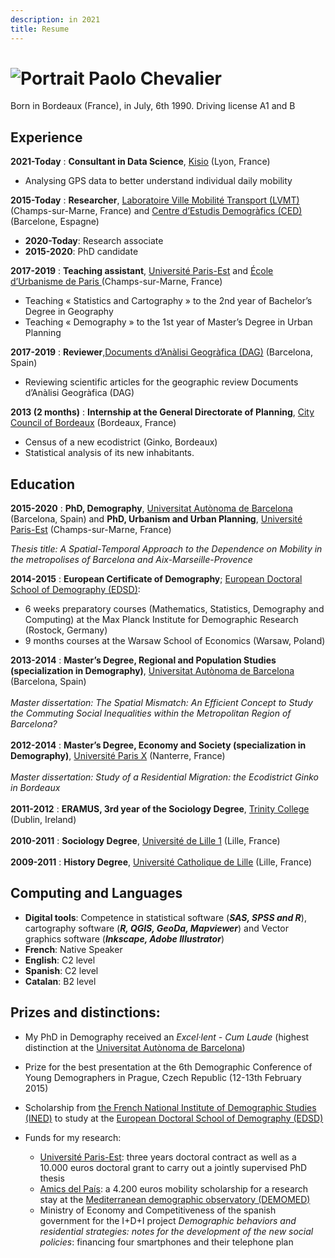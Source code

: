 ```yaml
---
description: in 2021
title: Resume
---
```


![Portrait](/images/portrait.jpg "Bonjour !")  Paolo Chevalier             
============



Born in Bordeaux (France), in July, 6th 1990.
Driving license A1 and B

Experience
----------

**2021-Today**
:   **Consultant in Data Science**, [Kisio](https://kisio.com/) (Lyon, France)
  * Analysing GPS data to better understand individual daily mobility

**2015-Today**
:   **Researcher**, [Laboratoire Ville Mobilité Transport (LVMT)](https://www.lvmt.fr/) (Champs-sur-Marne, France)
and [Centre d’Estudis Demogràfics (CED)](https://ced.uab.cat/) (Barcelone, Espagne)
  * **2020-Today**: Research associate
  * **2015-2020**: PhD candidate

**2017-2019**
:   **Teaching assistant**, [Université Paris-Est](https://www.univ-gustave-eiffel.fr/) and [École d’Urbanisme de Paris ](https://www.eup.fr/en/) (Champs-sur-Marne, France)
* Teaching « Statistics and Cartography » to the 2nd year of Bachelor’s Degree in Geography
* Teaching « Demography » to the 1st year of Master’s Degree in Urban Planning

**2017-2019**
:   **Reviewer**,[Documents d’Anàlisi Geogràfica (DAG)](https://dag.revista.uab.es/) (Barcelona, Spain)
* Reviewing scientific articles for the geographic review Documents d’Anàlisi Geogràfica (DAG)

**2013 (2 months)**
:   **Internship at the  General Directorate of Planning**, [City Council of Bordeaux](https://www.bordeaux.fr/o166/direction-de-l-urbanisme-du-patrimoine-et-des-paysages) (Bordeaux, France)
* Census of a new ecodistrict (Ginko, Bordeaux)
* Statistical analysis of its new inhabitants.

  
Education
---------

**2015-2020**
:   **PhD, Demography**, [Universitat Autònoma de Barcelona](https://www.uab.cat/) (Barcelona, Spain) and **PhD, Urbanism and Urban Planning**, [Université Paris-Est](https://www.univ-gustave-eiffel.fr/) (Champs-sur-Marne, France)

*Thesis title: A Spatial-Temporal Approach to the Dependence on Mobility in the metropolises of Barcelona and Aix-Marseille-Provence*


**2014-2015**
:   **European Certificate of Demography**; [European Doctoral School of Demography (EDSD)](https://www.eds-demography.org/): 
* 6 weeks preparatory courses (Mathematics, Statistics, Demography and Computing) at the Max Planck Institute for Demographic Research (Rostock, Germany)
* 9 months courses at the Warsaw School of Economics (Warsaw, Poland)

**2013-2014**
:   **Master’s Degree, Regional and Population Studies (specialization in Demography)**, [Universitat Autònoma de Barcelona](https://www.uab.cat/) (Barcelona, Spain)
\
\
*Master dissertation: The Spatial Mismatch: An Efficient Concept to Study the Commuting Social Inequalities within the Metropolitan Region of Barcelona?*
\
\
**2012-2014**
:   **Master’s Degree, Economy and Society (specialization in Demography)**, [Université Paris X](https://www.parisnanterre.fr/portail-institutionnel-693762.kjsp) (Nanterre, France)
\
\
*Master dissertation: Study of a Residential Migration: the Ecodistrict Ginko in Bordeaux*
\
\
**2011-2012**
:   **ERAMUS, 3rd year of the Sociology Degree**, [Trinity College](https://www.tcd.ie/) (Dublin, Ireland)
\
\
**2010-2011**
:   **Sociology Degree**, [Université de Lille 1](https://www.univ-lille.fr/) (Lille, France)
\
\
**2009-2011**
:   **History Degree**, [Université Catholique de Lille](https://www.univ-catholille.fr/) (Lille, France)

Computing and Languages
----------

- **Digital tools**: Competence in statistical software (**_SAS, SPSS and R_**), cartography software (**_R, QGIS, GeoDa, Mapviewer_**) and Vector graphics software (**_Inkscape, Adobe Illustrator_**)
- **French**: Native Speaker
- **English**: C2 level
- **Spanish**: C2 level 
- **Catalan**: B2 level 

Prizes and distinctions:
----------

* My PhD in Demography received an *Excel·lent - Cum Laude* (highest distinction at the [Universitat Autònoma de Barcelona](https://www.uab.cat/))
* Prize for the best presentation at the 6th Demographic Conference of Young Demographers in Prague, Czech Republic (12-13th February 2015)
* Scholarship from [the French National Institute of Demographic Studies (INED)](https://www.ined.fr/) to study at the [European Doctoral School of Demography (EDSD)](https://www.eds-demography.org/)

* Funds for my research:
     * [Université Paris-Est](https://www.univ-gustave-eiffel.fr/): three years doctoral contract as well as a 10.000 euros doctoral grant to carry out a jointly supervised PhD thesis
     * [Amics del País](https://www.amicsdelpais.com/): a 4.200 euros mobility scholarship for a research stay at the [Mediterranean demographic observatory (DEMOMED)](https://demomed.org/index.php/fr/)
     * Ministry of Economy and Competitiveness of the spanish government for the I+D+I project *Demographic behaviors and residential strategies: notes for the development of the new social policies*: financing four smartphones and their telephone plan
     
    